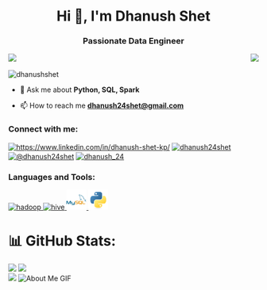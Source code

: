 <h1 align="center">Hi 👋, I'm Dhanush Shet</h1>
<h3 align="center">Passionate Data Engineer</h3>
<img align="right",alt="Coding",width="400", src="https://media.giphy.com/media/qgQUggAC3Pfv687qPC/giphy.gif">
<img align="down",alt="Coding",width="200", src="https://media.tenor.com/xvv9kixD6BsAAAAM/motivational-quotes-motivation.gif" >


<p align="left"> <img src="https://komarev.com/ghpvc/?username=dhanushshet&label=Profile%20views&color=0e75b6&style=flat" alt="dhanushshet" /> </p>

- 💬 Ask me about **Python, SQL, Spark**

- 📫 How to reach me **dhanush24shet@gmail.com**

<h3 align="left">Connect with me:</h3>
<p align="left">
<a href="https://linkedin.com/in/https://www.linkedin.com/in/dhanush-shet-kp/" target="blank"><img align="center" src="https://raw.githubusercontent.com/rahuldkjain/github-profile-readme-generator/master/src/images/icons/Social/linked-in-alt.svg" alt="https://www.linkedin.com/in/dhanush-shet-kp/" height="30" width="40" /></a>
<a href="https://instagram.com/dhanush24shet" target="blank"><img align="center" src="https://raw.githubusercontent.com/rahuldkjain/github-profile-readme-generator/master/src/images/icons/Social/instagram.svg" alt="dhanush24shet" height="30" width="40" /></a>
<a href="https://medium.com/@dhanush24shet" target="blank"><img align="center" src="https://raw.githubusercontent.com/rahuldkjain/github-profile-readme-generator/master/src/images/icons/Social/medium.svg" alt="@dhanush24shet" height="30" width="40" /></a>
<a href="https://www.leetcode.com/dhanush_24" target="blank"><img align="center" src="https://raw.githubusercontent.com/rahuldkjain/github-profile-readme-generator/master/src/images/icons/Social/leet-code.svg" alt="dhanush_24" height="30" width="40" /></a>
</p>

<h3 align="left">Languages and Tools:</h3>
<p align="left"> <a href="https://hadoop.apache.org/" target="_blank" rel="noreferrer"> <img src="https://www.vectorlogo.zone/logos/apache_hadoop/apache_hadoop-icon.svg" alt="hadoop" width="40" height="40"/> </a> <a href="https://hive.apache.org/" target="_blank" rel="noreferrer"> <img src="https://www.vectorlogo.zone/logos/apache_hive/apache_hive-icon.svg" alt="hive" width="40" height="40"/> </a> <a href="https://www.mysql.com/" target="_blank" rel="noreferrer"> <img src="https://raw.githubusercontent.com/devicons/devicon/master/icons/mysql/mysql-original-wordmark.svg" alt="mysql" width="40" height="40"/> </a> <a href="https://www.python.org" target="_blank" rel="noreferrer"> <img src="https://raw.githubusercontent.com/devicons/devicon/master/icons/python/python-original.svg" alt="python" width="40" height="40"/> </a> </p>

# 📊 GitHub Stats:
![](https://github-readme-stats.vercel.app/api/top-langs/?username=dhanushshet&theme=radical&border=false&include_all_commits=true&count_private=true&layout=compact)
![](https://github-readme-stats.vercel.app/api?username=dhanushshet&theme=radical&_border=false&include_all_commits=true&count_private=true)<br/>
![](https://github-readme-streak-stats.herokuapp.com/?user=dhanushshet&theme=radical&hide_border=false)
<img src="https://github.com/7oSkaaa/7oSkaaa/blob/main/Images/about_me.gif?raw=true" alt="About Me GIF" width="180px">
<br/>
